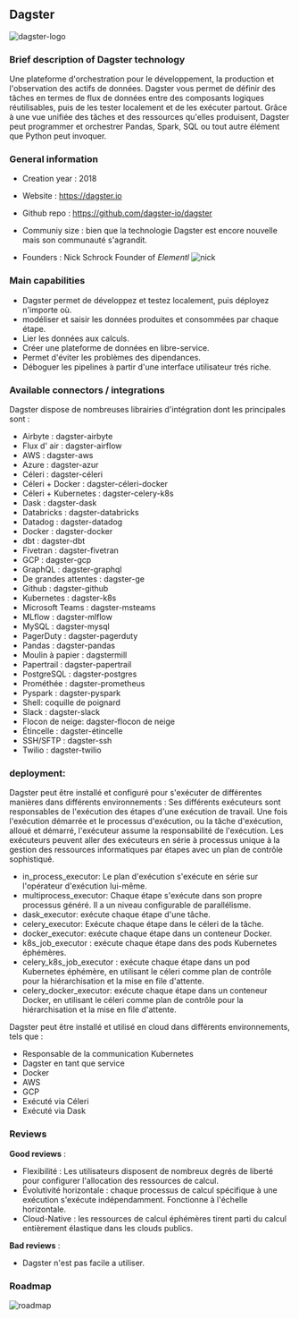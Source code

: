 ## Dagster
![dagster-logo](https://user-images.githubusercontent.com/98336381/154458771-6e67f173-bd0c-4e28-8f0d-efb579a4c794.png)

### Brief description of Dagster technology
Une plateforme d'orchestration pour le développement, la production et l'observation des actifs de données.
Dagster vous permet de définir des tâches en termes de flux de données entre des composants logiques réutilisables, puis de les tester localement et de les exécuter partout. Grâce à une vue unifiée des tâches et des ressources qu'elles produisent, Dagster peut programmer et orchestrer Pandas, Spark, SQL ou tout autre élément que Python peut invoquer.

### General information
* Creation year : 2018 

* Website       : https://dagster.io

* Github repo  : https://github.com/dagster-io/dagster

* Communiy size  : bien que la technologie Dagster est encore nouvelle mais son communauté s'agrandit.

* Founders  :  Nick Schrock Founder of *Elementl* ![nick](https://user-images.githubusercontent.com/98336381/154588598-99ae826b-bc2e-490d-b151-c996e3dba038.jpg)


### Main capabilities  
* Dagster permet de développez et testez localement, puis déployez n'importe où. 
* modéliser et saisir les données produites et consommées par chaque étape.
* Lier les données aux calculs.
* Créer une plateforme de données en libre-service.
* Permet d'éviter les problèmes des dipendances.
* Déboguer les pipelines à partir d'une interface utilisateur trés riche.

### Available connectors / integrations  

Dagster dispose de nombreuses librairies d'intégration dont les principales sont :
* Airbyte : dagster-airbyte
* Flux d' air : dagster-airflow
* AWS : dagster-aws
* Azure : dagster-azur
* Céleri : dagster-céleri
* Céleri + Docker : dagster-céleri-docker
* Céleri + Kubernetes : dagster-celery-k8s
* Dask : dagster-dask
* Databricks : dagster-databricks
* Datadog : dagster-datadog
* Docker : dagster-docker
* dbt : dagster-dbt
* Fivetran : dagster-fivetran
* GCP : dagster-gcp
* GraphQL : dagster-graphql
* De grandes attentes : dagster-ge
* Github : dagster-github
* Kubernetes : dagster-k8s
* Microsoft Teams : dagster-msteams
* MLflow : dagster-mlflow
* MySQL : dagster-mysql
* PagerDuty : dagster-pagerduty
* Pandas : dagster-pandas
* Moulin à papier : dagstermill
* Papertrail : dagster-papertrail
* PostgreSQL : dagster-postgres
* Prométhée : dagster-prometheus
* Pyspark : dagster-pyspark
* Shell: coquille de poignard
* Slack : dagster-slack
* Flocon de neige: dagster-flocon de neige
* Étincelle : dagster-étincelle
* SSH/SFTP : dagster-ssh
* Twilio : dagster-twilio



### deployment:
Dagster peut être installé et configuré pour s'exécuter de différentes manières dans différents environnements :
Ses différents exécuteurs sont responsables de l'exécution des étapes d'une exécution de travail. Une fois l'exécution démarrée et le processus d'exécution, ou la tâche d'exécution, alloué et démarré, l'exécuteur assume la responsabilité de l'exécution. Les exécuteurs peuvent aller des exécuteurs en série à processus unique à la gestion des ressources informatiques par étapes avec un plan de contrôle sophistiqué.
* in_process_executor: Le plan d'exécution s'exécute en série sur l'opérateur d'exécution lui-même.
* multiprocess_executor: Chaque étape s'exécute dans son propre processus généré. Il a un niveau configurable de parallélisme.
* dask_executor: exécute chaque étape d'une tâche.
* celery_executor: Exécute chaque étape dans le céleri de la tâche.
* docker_executor: exécute chaque étape dans un conteneur Docker.
* k8s_job_executor : exécute chaque étape dans des pods Kubernetes éphémères.
* celery_k8s_job_executor : exécute chaque étape dans un pod Kubernetes éphémère, en utilisant le céleri comme plan de contrôle pour la hiérarchisation et la mise en file d'attente.
* celery_docker_executor: exécute chaque étape dans un conteneur Docker, en utilisant le céleri comme plan de contrôle pour la hiérarchisation et la mise en file d'attente.

Dagster peut être installé et utilisé en cloud dans différents environnements, tels que :

* Responsable de la communication Kubernetes
* Dagster en tant que service
* Docker
* AWS
* GCP
* Exécuté via Céleri
* Exécuté via Dask


### Reviews
__Good reviews__ :
* Flexibilité : Les utilisateurs disposent de nombreux degrés de liberté pour configurer l'allocation des ressources de calcul.
* Évolutivité horizontale : chaque processus de calcul spécifique à une exécution s'exécute indépendamment. Fonctionne à l'échelle horizontale.
* Cloud-Native : les ressources de calcul éphémères tirent parti du calcul entièrement élastique dans les clouds publics.


__Bad reviews__ :
* Dagster n'est pas facile a utiliser.



### Roadmap  

![roadmap](https://user-images.githubusercontent.com/98336381/154602021-072843fb-d04a-4f7f-a4ff-f50221ddb5e2.png)
